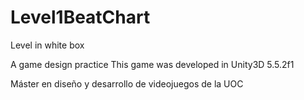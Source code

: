 # Level1BeatChart
Level in white box

A game design practice This game was developed in Unity3D 5.5.2f1

Máster en diseño y desarrollo de videojuegos de la UOC
